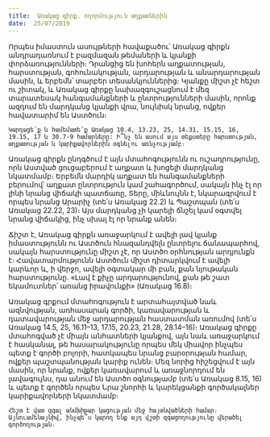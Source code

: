 ```yaml
---
title:  Առակաց գիրք. ողորմություն աղքատներին
date:  25/07/2019
---
```


Որպես իմաստուն ասույթների հավաքածու՝ Առակաց գիրքն անդրադառնում է բազմազան թեմաների և կյանքի փորձառությունների։ Դրանցից են խոհերն աղքատության, հարստության, գոհունակության, արդարության և անարդարության մասին, և երբեմն՝ տարբեր տեսանկյուններից։ Կյանքը միշտ չէ հեշտ ու շիտակ, և Առակաց գիրքը նախազգուշացնում է մեզ տարատեսակ հանգամանքների և ընտրությունների մասին, որոնք ազդում են մարդկանց կյանքի վրա, նույնիսկ նրանց, ովքեր հավատարիմ են Աստծուն։

`Կարդացե՛ք և համեմատե՛ք Առակաց 10.4, 13.23, 25, 14.31, 15.15, 16, 19.15, 17 և 30.7-9 համարները: Ի՞նչ են ասում այս տեքստերը հարստության, աղքատության և կարիքավորներին օգնելու առնչությամբ։`

Առակաց գիրքն ընդգծում է այն մտահոգությունն ու ուշադրությունը, որն Աստված ցուցաբերում է աղքատ և խոցելի մարդկանց նկատմամբ։ Երբեմն մարդիկ աղքատ են հանգամանքների բերումով՝ աղքատ ընտրություն կամ շահագործում, սակայն ինչ էլ որ լինի նրանց վիճակի պատճառը, Տերը, միևնույնն է, նկարագրվում է որպես նրանց Արարիչ (տե՛ս Առակաց 22.2) և Պաշտպան (տե՛ս Առակաց 22.22, 23)։ Այս մարդկանց չի կարելի ճնշել կամ օգտվել նրանց վիճակից, ինչ սխալ էլ որ նրանք անեն։

Ճիշտ է, Առակաց գիրքն առաջարկում է ավելի լավ կյանք իմաստությունն ու Աստծուն հնազանդվելն ընտրելու ճանապարհով, սակայն հարստությունը միշտ չէ, որ Աստծո օրհնության արդյունքն է։ Հավատարմությունն Աստծուն միշտ դիտարկվում է ավելի կարևոր և, ի վերջո, ավելի օգտակար մի բան, քան նյութական հարստությունը. «Լավ է քիչը արդարությունով, քան թե շատ եկամուտներ՝ առանց իրավունքի» (Առակաց 16.8)։

Առակաց գրքում մտահոգություն է արտահայտված նաև ազնվության, առհասարակ գործի, կառավարության և դատավարության մեջ արդարության հաստատման առումով (տե՛ս Առակաց 14.5, 25, 16.11–13, 17.15, 20.23, 21.28, 28.14–16)։ Առակաց գիրքը մտահոգված չէ միայն անհատների կյանքով, այն նաև առաջարկում է հասկանալ, թե հասարակությունը որպես մեկ միավոր ինչպես պետք է գործի բոլորի, հատկապես նրանց բարօրության համար, ովքեր պաշտպանության կարիք ունեն։ Մեզ նորից հիշեցվում է այն մասին, որ նրանք, ովքեր կառավարում և առաջնորդում են լավագույնս, դա անում են Աստծո օգնությամբ (տե՛ս Առակաց 8.15, 16) և պետք է գործեն որպես Նրա շնորհի և կարեկցանքի գործակալներ կարիքավորների նկատմամբ։

`Հեշտ է վատ զգալ անմխիթար կացության մեջ հայտնվածների համար։ Այնուամենայնիվ, ինչպե՞ս կարող ենք այդ վշտի զգացողությունը վերածել գործողության։`